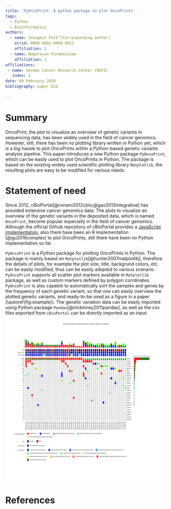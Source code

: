 ```yaml
---
title: 'PyOncoPrint: A python package to plot OncoPrints'
tags:
  - Python
  - Bioinformatics
authors:
  - name: Jeongbin Park^[Corresponding author]
    orcid: 0000-0002-9064-4912
    affiliation: 1
  - name: Nagarajan Paramasivam
    affiliation: 1
affiliations:
 - name: German Cancer Research Center (DKFZ)
   index: 1
date: 09 February 2020
bibliography: paper.bib

---
```


# Summary

OncoPrint, the plot to visualize an overview of genetic variants in sequencing
data, has been widely used in the field of cancer genomics. However, still,
there has been no plotting library written in Python yet, which is a big
hassle to plot OncoPrints within a Python-based genetic variants analysis
pipeline. This paper introduces a new Python package `PyOncoPrint`, which can
be easily used to plot OncoPrints in Python. The package is based on the
existing widely used scientific plotting library `Matplotlib`, the resulting
plots are easy to be modified for various needs.

# Statement of need

Since 2012, cBioPortal[@cerami2012cbio;@gao2013integrative] has provided extensive
cancer genomics data. The plots to visualize an overview of the genetic variants
in the deposited data, which is named `OncoPrint`, become popular especially in
the field of cancer genomics. Although the official Github repository of
cBioPortal provides a
[JavaScript implementation](https://github.com/cBioPortal/oncoprintjs), also there
have been an R implementation [@gu2016complex] to plot OncoPrints, still there have
been no Python implementation so far.

`PyOncoPrint` is a Python package for plotting OncoPrints in Python. The package
is mainly based on `Matplotlib`[@hunter2007matplotlib], therefore the details of
plots, for example the plot size, title, backgrund colors, etc. can be easily
modified, thus can be easily adopted to various scenario. `PyOncoPrint` supports
all scatter plot markers available in `Matplotlib` package, as well as custom
markers defined by polygon corrdinates. `PyOncoPrint` is also capable to
automatically sort the samples and genes by the frequency of each genetic variant,
so that one can easily overview the plotted genetic variants, and ready-to-be used
as a figure in a paper (\autoref{fig:example}). The genetic variation data can
be easily imported using Python package `Pandas`[@mckinney2011pandas], as well as
the csv files exported from `cBioPortal` can be directly imported as an input.

![Figure 1. An example OncoPrint generated by `PyOncoPrint`.\label{fig:example}](oncoprint_square.png)

# References